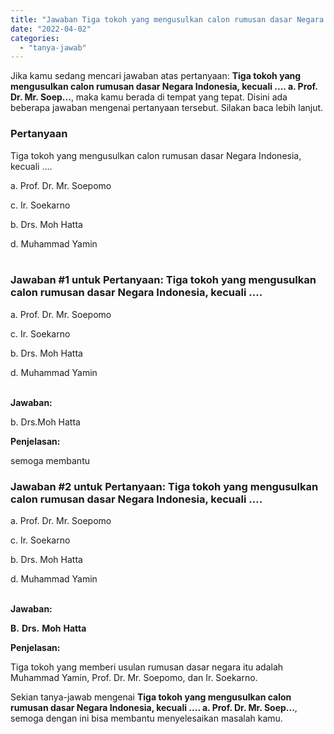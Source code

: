 ```yaml
---
title: "Jawaban Tiga tokoh yang mengusulkan calon rumusan dasar Negara Indonesia, kecuali .... a. Prof. Dr. Mr. Soep..."
date: "2022-04-02"
categories: 
  - "tanya-jawab"
---
```


Jika kamu sedang mencari jawaban atas pertanyaan: **Tiga tokoh yang mengusulkan calon rumusan dasar Negara Indonesia, kecuali .... a. Prof. Dr. Mr. Soep...**, maka kamu berada di tempat yang tepat. Disini ada beberapa jawaban mengenai pertanyaan tersebut. Silakan baca lebih lanjut.

### Pertanyaan

Tiga tokoh yang mengusulkan calon rumusan dasar Negara Indonesia, kecuali ....  
  
  
a. Prof. Dr. Mr. Soepomo  
  
c. Ir. Soekarno  
  
b. Drs. Moh Hatta  
  
d. Muhammad Yamin  
​

### Jawaban #1 untuk Pertanyaan: Tiga tokoh yang mengusulkan calon rumusan dasar Negara Indonesia, kecuali ....  
  
  
a. Prof. Dr. Mr. Soepomo  
  
c. Ir. Soekarno  
  
b. Drs. Moh Hatta  
  
d. Muhammad Yamin  
​

**Jawaban:**

b. Drs.Moh Hatta

**Penjelasan:**

semoga membantu

### Jawaban #2 untuk Pertanyaan: Tiga tokoh yang mengusulkan calon rumusan dasar Negara Indonesia, kecuali ....  
  
  
a. Prof. Dr. Mr. Soepomo  
  
c. Ir. Soekarno  
  
b. Drs. Moh Hatta  
  
d. Muhammad Yamin  
​

**Jawaban:**

**B.** **Drs.** **Moh** **Hatta**

**Penjelasan:**

Tiga tokoh yang memberi usulan rumusan dasar negara itu adalah Muhammad Yamin, Prof. Dr. Mr. Soepomo, dan Ir. Soekarno.

Sekian tanya-jawab mengenai **Tiga tokoh yang mengusulkan calon rumusan dasar Negara Indonesia, kecuali .... a. Prof. Dr. Mr. Soep...**, semoga dengan ini bisa membantu menyelesaikan masalah kamu.
